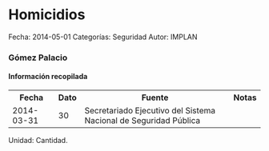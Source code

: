 Homicidios
=====

Fecha: 2014-05-01
Categorías: Seguridad
Autor: IMPLAN

### Gómez Palacio

#### Información recopilada

<table class="table table-hover table-bordered">
  <tr><th>Fecha</th><th>Dato</th><th>Fuente</th><th>Notas</th></tr>
  <tr><td>2014-03-31</td><td>30</td><td>Secretariado Ejecutivo del Sistema Nacional de Seguridad Pública</td><td></td></tr>
</table>

Unidad: Cantidad.
